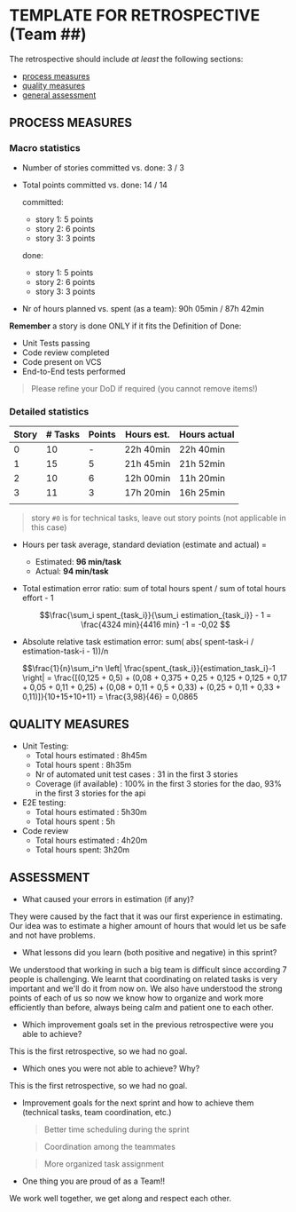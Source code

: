 TEMPLATE FOR RETROSPECTIVE (Team ##)
=====================================

The retrospective should include _at least_ the following
sections:

- [process measures](#process-measures)
- [quality measures](#quality-measures)
- [general assessment](#assessment)

## PROCESS MEASURES 

### Macro statistics

- Number of stories committed vs. done: 3 / 3
 
- Total points committed vs. done: 14 / 14
  
  committed:
  - story 1: 5 points
  - story 2: 6 points
  - story 3: 3 points

  done:
  - story 1: 5 points
  - story 2: 6 points
  - story 3: 3 points

- Nr of hours planned vs. spent (as a team): 90h 05min / 87h 42min

**Remember** a story is done ONLY if it fits the Definition of Done:
 
- Unit Tests passing
- Code review completed
- Code present on VCS
- End-to-End tests performed

> Please refine your DoD if required (you cannot remove items!) 

### Detailed statistics

| Story  | # Tasks | Points | Hours est. | Hours actual |
|--------|--------|--------|------------|--------------|
| 0   |     10    |   -    |      22h 40min      |        22h 40min       |
| 1    |     15    |    5    |       21h 45min     |      21h 52min         |
| 2    |     10    |    6   |      12h 00min      |      11h 20min        |
| 3    |    11     |    3    |     17h 20min       |        16h 25min      |
|    |         |        |            |              |
   

> story `#0` is for technical tasks, leave out story points (not applicable in this case)

- Hours per task average, standard deviation (estimate and actual) = 

    - Estimated: **96 min/task**
    - Actual: **94 min/task**
- Total estimation error ratio: sum of total hours spent / sum of total hours effort - 1

    $$\frac{\sum_i spent_{task_i}}{\sum_i estimation_{task_i}} - 1 = \frac{4324 min}{4416 min} -1 = -0,02 $$ 

    
- Absolute relative task estimation error: sum( abs( spent-task-i / estimation-task-i - 1))/n

    $$\frac{1}{n}\sum_i^n \left| \frac{spent_{task_i}}{estimation_task_i}-1 \right| = \frac{[(0,125 + 0,5) + (0,08 + 0,375 + 0,25 + 0,125 + 0,125 + 0,17 + 0,05 + 0,11 + 0,25) + (0,08 + 0,11 + 0,5 + 0,33) + (0,25 + 0,11 + 0,33 + 0,11)]}{10+15+10+11} = \frac{3,98}{46} = 0,0865
  
## QUALITY MEASURES 

- Unit Testing:
  - Total hours estimated : 8h45m
  - Total hours spent  : 8h35m
  - Nr of automated unit test cases : 31 in the first 3 stories 
  - Coverage (if available) : 100% in the first 3 stories for the dao, 93% in the first 3 stories for the api
- E2E testing:
  - Total hours estimated : 5h30m
  - Total hours spent : 5h
- Code review 
  - Total hours estimated : 4h20m
  - Total hours spent: 3h20m
  


## ASSESSMENT

- What caused your errors in estimation (if any)?

They were caused by the fact that it was our first experience in estimating.
Our idea was to estimate a higher amount of hours that would let us be safe and not have problems.

- What lessons did you learn (both positive and negative) in this sprint?

We understood that working in such a big team is difficult since according 7 people is challenging.
We learnt that coordinating on related tasks is very important and we'll do it from now on.
We also have understood the strong points of each of us so now we know how to organize and work more efficiently than before, always being calm and patient one to each other.

- Which improvement goals set in the previous retrospective were you able to achieve? 
  
This is the first retrospective, so we had no goal.

- Which ones you were not able to achieve? Why?

This is the first retrospective, so we had no goal.

- Improvement goals for the next sprint and how to achieve them (technical tasks, team coordination, etc.)

  > Better time scheduling during the sprint

  > Coordination among the teammates

  > More organized task assignment

- One thing you are proud of as a Team!!

We work well together, we get along and respect each other.